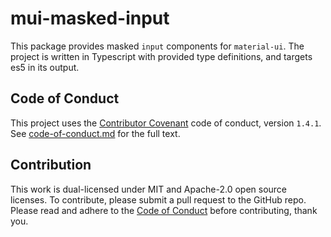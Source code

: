 # mui-masked-input

This package provides masked `input` components for `material-ui`. The project is written in Typescript with provided type definitions, and targets es5 in its output.

## Code of Conduct
This project uses the [Contributor Covenant](https://www.contributor-covenant.org/) code of conduct, version `1.4.1`. See [code-of-conduct.md](code-of-conduct.md) for the full text.

## Contribution

This work is dual-licensed under MIT and Apache-2.0 open source licenses. To contribute, please submit a pull request to the GitHub repo. Please read and adhere to the [Code of Conduct](code-of-conduct.md) before contributing, thank you.

